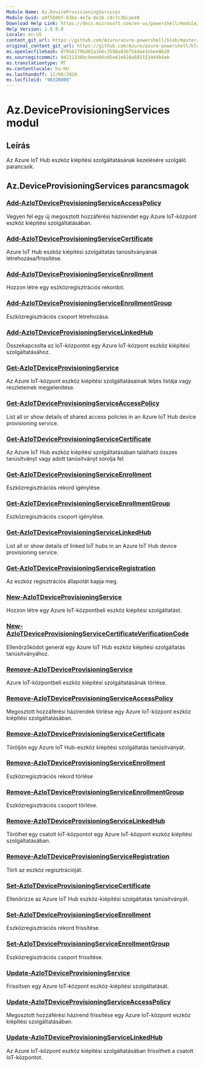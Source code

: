 ```yaml
---
Module Name: Az.DeviceProvisioningServices
Module Guid: a9f5b86f-63be-4e7a-8e16-c8c7c36cae40
Download Help Link: https://docs.microsoft.com/en-us/powershell/module/az.deviceprovisioningservices
Help Version: 1.0.0.0
Locale: en-US
content_git_url: https://github.com/Azure/azure-powershell/blob/master/src/DeviceProvisioningServices/DeviceProvisioningServices/help/Az.DeviceProvisioningServices.md
original_content_git_url: https://github.com/Azure/azure-powershell/blob/master/src/DeviceProvisioningServices/DeviceProvisioningServices/help/Az.DeviceProvisioningServices.md
ms.openlocfilehash: 07856179bd02a1b6c3558a03b7544ae3ebee8620
ms.sourcegitcommit: 04221336bc9eed46c05ed1e828a6811534d4b4ab
ms.translationtype: MT
ms.contentlocale: hu-HU
ms.lasthandoff: 12/08/2020
ms.locfileid: "98328800"
---
```

# Az.DeviceProvisioningServices modul
## Leírás
Az Azure IoT Hub eszköz kiépítési szolgáltatásának kezelésére szolgáló parancsok.

## Az.DeviceProvisioningServices parancsmagok
### [Add-AzIoTDeviceProvisioningServiceAccessPolicy](Add-AzIoTDeviceProvisioningServiceAccessPolicy.md)
Vegyen fel egy új megosztott hozzáférési házirendet egy Azure IoT-központ eszköz kiépítési szolgáltatásában.

### [Add-AzIoTDeviceProvisioningServiceCertificate](Add-AzIoTDeviceProvisioningServiceCertificate.md)
Azure IoT Hub eszköz kiépítési szolgáltatás tanúsítványának létrehozása/frissítése.

### [Add-AzIoTDeviceProvisioningServiceEnrollment](Add-AzIoTDeviceProvisioningServiceEnrollment.md)
Hozzon létre egy eszközregisztrációs rekordot.

### [Add-AzIoTDeviceProvisioningServiceEnrollmentGroup](Add-AzIoTDeviceProvisioningServiceEnrollmentGroup.md)
Eszközregisztrációs csoport létrehozása.

### [Add-AzIoTDeviceProvisioningServiceLinkedHub](Add-AzIoTDeviceProvisioningServiceLinkedHub.md)
Összekapcsolta az IoT-központot egy Azure IoT-központ eszköz kiépítési szolgáltatásához.

### [Get-AzIoTDeviceProvisioningService](Get-AzIoTDeviceProvisioningService.md)
Az Azure IoT-központ eszköz kiépítési szolgáltatásainak teljes listája vagy részleteinek megjelenítése.

### [Get-AzIoTDeviceProvisioningServiceAccessPolicy](Get-AzIoTDeviceProvisioningServiceAccessPolicy.md)
List all or show details of shared access policies in an Azure IoT Hub device provisioning service.

### [Get-AzIoTDeviceProvisioningServiceCertificate](Get-AzIoTDeviceProvisioningServiceCertificate.md)
Az Azure IoT Hub eszköz kiépítési szolgáltatásában található összes tanúsítványt vagy adott tanúsítványt sorolja fel.

### [Get-AzIoTDeviceProvisioningServiceEnrollment](Get-AzIoTDeviceProvisioningServiceEnrollment.md)
Eszközregisztrációs rekord igénylése.

### [Get-AzIoTDeviceProvisioningServiceEnrollmentGroup](Get-AzIoTDeviceProvisioningServiceEnrollmentGroup.md)
Eszközregisztrációs csoport igénylése.

### [Get-AzIoTDeviceProvisioningServiceLinkedHub](Get-AzIoTDeviceProvisioningServiceLinkedHub.md)
List all or show details of linked IoT hubs in an Azure IoT Hub device provisioning service.

### [Get-AzIoTDeviceProvisioningServiceRegistration](Get-AzIoTDeviceProvisioningServiceRegistration.md)
Az eszköz regisztrációs állapotát kapja meg.

### [New-AzIoTDeviceProvisioningService](New-AzIoTDeviceProvisioningService.md)
Hozzon létre egy Azure IoT-központbeli eszköz kiépítési szolgáltatást.

### [New-AzIoTDeviceProvisioningServiceCertificateVerificationCode](New-AzIoTDeviceProvisioningServiceCertificateVerificationCode.md)
Ellenőrzőkódot generál egy Azure IoT Hub eszköz kiépítési szolgáltatás tanúsítványához.

### [Remove-AzIoTDeviceProvisioningService](Remove-AzIoTDeviceProvisioningService.md)
Azure IoT-központbeli eszköz kiépítési szolgáltatásának törlése.

### [Remove-AzIoTDeviceProvisioningServiceAccessPolicy](Remove-AzIoTDeviceProvisioningServiceAccessPolicy.md)
Megosztott hozzáférési házirendek törlése egy Azure IoT-központ eszköz kiépítési szolgáltatásában.

### [Remove-AzIoTDeviceProvisioningServiceCertificate](Remove-AzIoTDeviceProvisioningServiceCertificate.md)
Töröljön egy Azure IoT Hub-eszköz kiépítési szolgáltatás tanúsítványát.

### [Remove-AzIoTDeviceProvisioningServiceEnrollment](Remove-AzIoTDeviceProvisioningServiceEnrollment.md)
Eszközregisztrációs rekord törlése

### [Remove-AzIoTDeviceProvisioningServiceEnrollmentGroup](Remove-AzIoTDeviceProvisioningServiceEnrollmentGroup.md)
Eszközregisztrációs csoport törlése.

### [Remove-AzIoTDeviceProvisioningServiceLinkedHub](Remove-AzIoTDeviceProvisioningServiceLinkedHub.md)
Törölhet egy csatolt IoT-központot egy Azure IoT-központ eszköz kiépítési szolgáltatásában.

### [Remove-AzIoTDeviceProvisioningServiceRegistration](Remove-AzIoTDeviceProvisioningServiceRegistration.md)
Törli az eszköz regisztrációját.

### [Set-AzIoTDeviceProvisioningServiceCertificate](Set-AzIoTDeviceProvisioningServiceCertificate.md)
Ellenőrizze az Azure IoT Hub eszköz-kiépítési szolgáltatás tanúsítványát.

### [Set-AzIoTDeviceProvisioningServiceEnrollment](Set-AzIoTDeviceProvisioningServiceEnrollment.md)
Eszközregisztrációs rekord frissítése.

### [Set-AzIoTDeviceProvisioningServiceEnrollmentGroup](Set-AzIoTDeviceProvisioningServiceEnrollmentGroup.md)
Eszközregisztrációs csoport frissítése.

### [Update-AzIoTDeviceProvisioningService](Update-AzIoTDeviceProvisioningService.md)
Frissítsen egy Azure IoT-központ eszköz-kiépítési szolgáltatását.

### [Update-AzIoTDeviceProvisioningServiceAccessPolicy](Update-AzIoTDeviceProvisioningServiceAccessPolicy.md)
Megosztott hozzáférési házirend frissítése egy Azure IoT-központ eszköz kiépítési szolgáltatásában.

### [Update-AzIoTDeviceProvisioningServiceLinkedHub](Update-AzIoTDeviceProvisioningServiceLinkedHub.md)
Az Azure IoT-központ eszköz kiépítési szolgáltatásában frissítheti a csatolt IoT-központot.

